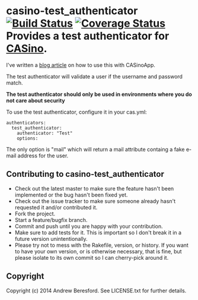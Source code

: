 # casino-test_authenticator [![Build Status](https://travis-ci.org/beezly/casino-test_authenticator.png?branch=master)](https://travis-ci.org/beezly/casino-test_authenticator) [![Coverage Status](https://coveralls.io/repos/beezly/casino-test_authenticator/badge.png)](https://coveralls.io/r/beezly/casino-test_authenticator)Provides a test authenticator for [CASino](https://github.com/rbCAS/CASino).

I've written a [blog article](http://beez.ly/2014/05/15/building-a-development-cas-environment-with-casinoapp-and-casino-test_authenticator/) on how to use this with CASinoApp.

The test authenticator will validate a user if the username and password match.

**The test authenticator should only be used in environments where you do not care about security**

To use the test authenticator, configure it in your cas.yml:

    authenticators:
      test_authenticator:
        authenticator: "Test"
        options:

The only option is "mail" which will return a mail attribute containg a fake e-mail address for the user.

## Contributing to casino-test_authenticator

* Check out the latest master to make sure the feature hasn't been implemented or the bug hasn't been fixed yet.
* Check out the issue tracker to make sure someone already hasn't requested it and/or contributed it.
* Fork the project.
* Start a feature/bugfix branch.
* Commit and push until you are happy with your contribution.
* Make sure to add tests for it. This is important so I don't break it in a future version unintentionally.
* Please try not to mess with the Rakefile, version, or history. If you want to have your own version, or is otherwise necessary, that is fine, but please isolate to its own commit so I can cherry-pick around it.

## Copyright

Copyright (c) 2014 Andrew Beresford. See LICENSE.txt
for further details.
